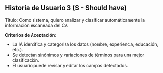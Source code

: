## Historia de Usuario 3 (S - Should have)
Título: Como sistema, quiero analizar y clasificar automáticamente la información escaneada del CV.

**Criterios de Aceptación**:

- La IA identifica y categoriza los datos (nombre, experiencia, educación, etc.).
- Se detectan sinónimos y variaciones de términos para una mejor clasificación.
- El usuario puede revisar y editar los campos detectados.
